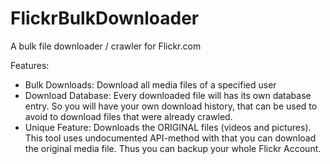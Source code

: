 # FlickrBulkDownloader

A bulk file downloader / crawler for Flickr.com

Features:
- Bulk Downloads: Download all media files of a specified user
- Download Database: Every downloaded file will has its own database entry. So you will have your own download history, that can be used to avoid to download files that were already crawled.
- Unique Feature: Downloads the ORIGINAL files (videos and pictures). This tool uses undocumented API-method with that you can download the original media file. Thus you can backup your whole Flickr Account.

